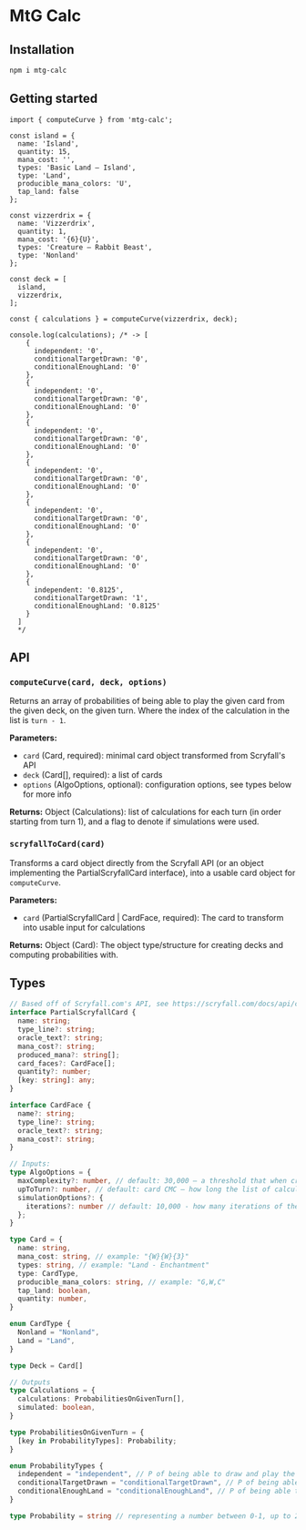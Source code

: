 # MtG Calc

## Installation
```bash
npm i mtg-calc
```

## Getting started
```
import { computeCurve } from 'mtg-calc';

const island = {
  name: 'Island',
  quantity: 15,
  mana_cost: '',
  types: 'Basic Land — Island',
  type: 'Land',
  producible_mana_colors: 'U',
  tap_land: false
};

const vizzerdrix = {
  name: 'Vizzerdrix',
  quantity: 1,
  mana_cost: '{6}{U}',
  types: 'Creature — Rabbit Beast',
  type: 'Nonland'
};

const deck = [
  island,
  vizzerdrix,
];

const { calculations } = computeCurve(vizzerdrix, deck);

console.log(calculations); /* -> [
    {
      independent: '0',
      conditionalTargetDrawn: '0',
      conditionalEnoughLand: '0'
    },
    {
      independent: '0',
      conditionalTargetDrawn: '0',
      conditionalEnoughLand: '0'
    },
    {
      independent: '0',
      conditionalTargetDrawn: '0',
      conditionalEnoughLand: '0'
    },
    {
      independent: '0',
      conditionalTargetDrawn: '0',
      conditionalEnoughLand: '0'
    },
    {
      independent: '0',
      conditionalTargetDrawn: '0',
      conditionalEnoughLand: '0'
    },
    {
      independent: '0',
      conditionalTargetDrawn: '0',
      conditionalEnoughLand: '0'
    },
    {
      independent: '0.8125',
      conditionalTargetDrawn: '1',
      conditionalEnoughLand: '0.8125'
    }
  ]
  */
```

## API

### `computeCurve(card, deck, options)`
Returns an array of probabilities of being able to play the given card from the given deck, on the given turn. Where the index of the calculation in the list is `turn - 1`.

**Parameters:**
- `card` (Card, required): minimal card object transformed from Scryfall's API
- `deck` (Card[], required): a list of cards
- `options` (AlgoOptions, optional): configuration options, see types below for more info

**Returns:** Object (Calculations): list of calculations for each turn (in order starting from turn 1), and a flag to denote if simulations were used.

### `scryfallToCard(card)`
Transforms a card object directly from the Scryfall API (or an object implementing the PartialScryfallCard interface), into a usable card object for `computeCurve`.

**Parameters:**
- `card` (PartialScryfallCard | CardFace, required): The card to transform into usable input for calculations

**Returns:** Object (Card): The object type/structure for creating decks and computing probabilities with.

## Types

```typescript
// Based off of Scryfall.com's API, see https://scryfall.com/docs/api/cards for more info
interface PartialScryfallCard {
  name: string;
  type_line?: string;
  oracle_text?: string;
  mana_cost?: string;
  produced_mana?: string[];
  card_faces?: CardFace[];
  quantity?: number;
  [key: string]: any;
}

interface CardFace {
  name?: string;
  type_line?: string;
  oracle_text?: string;
  mana_cost?: string;
}

// Inputs:
type AlgoOptions = {
  maxComplexity?: number, // default: 30,000 — a threshold that when crossed causes the algorithm to fallback on a statistical simulation. If set to 0, will never fallback on simulations
  upToTurn?: number, // default: card CMC — how long the list of calculations should be
  simulationOptions?: {
    iterations?: number // default: 10,000 - how many iterations of the simulation should be done when complexity threshold is crossed
  };
}

type Card = {
  name: string,
  mana_cost: string, // example: "{W}{W}{3}"
  types: string, // example: "Land - Enchantment"
  type: CardType,
  producible_mana_colors: string, // example: "G,W,C"
  tap_land: boolean,
  quantity: number,
}

enum CardType {
  Nonland = "Nonland",
  Land = "Land",
}

type Deck = Card[]

// Outputs
type Calculations = {
  calculations: ProbabilitiesOnGivenTurn[],
  simulated: boolean,
}

type ProbabilitiesOnGivenTurn = {
  [key in ProbabilityTypes]: Probability;
}

enum ProbabilityTypes {
  independent = "independent", // P of being able to draw and play the card
  conditionalTargetDrawn = "conditionalTargetDrawn", // P of being able to play the card, given it was drawn
  conditionalEnoughLand = "conditionalEnoughLand", // P of being able to draw and play the card given enough lands to play its CMC
}

type Probability = string // representing a number between 0-1, up to 20 decimal places
```